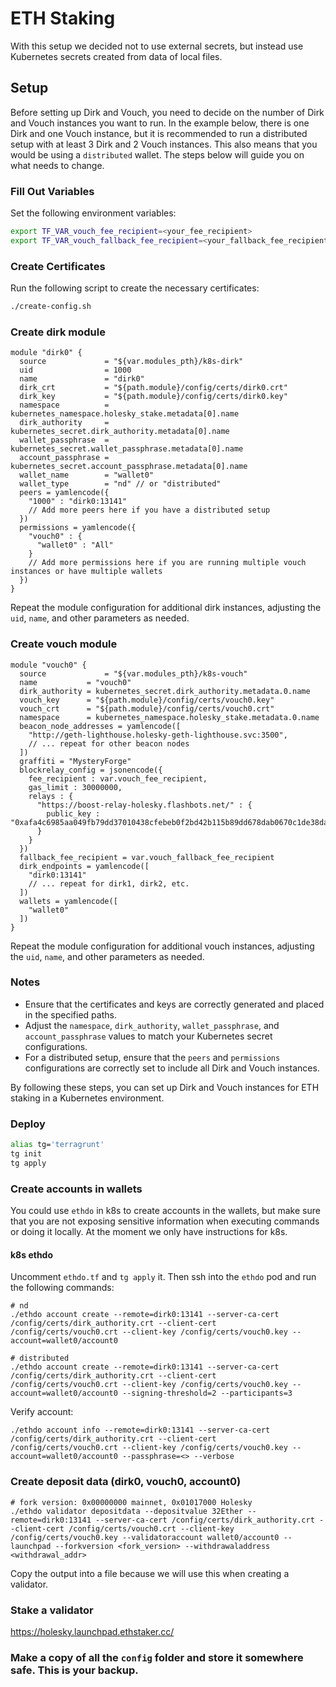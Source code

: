 # ETH Staking

With this setup we decided not to use external secrets, but instead use Kubernetes secrets created from data of local files.

## Setup

Before setting up Dirk and Vouch, you need to decide on the number of Dirk and Vouch instances you want to run. In the example below, there is one Dirk and one Vouch instance, but it is recommended to run a distributed setup with at least 3 Dirk and 2 Vouch instances. This also means that you would be using a `distributed` wallet. The steps below will guide you on what needs to change.

### Fill Out Variables

Set the following environment variables:

```sh
export TF_VAR_vouch_fee_recipient=<your_fee_recipient>
export TF_VAR_vouch_fallback_fee_recipient=<your_fallback_fee_recipient>
```

### Create Certificates

Run the following script to create the necessary certificates:

```sh
./create-config.sh
```

### Create dirk module

```hcl
module "dirk0" {
  source             = "${var.modules_pth}/k8s-dirk"
  uid                = 1000
  name               = "dirk0"
  dirk_crt           = "${path.module}/config/certs/dirk0.crt"
  dirk_key           = "${path.module}/config/certs/dirk0.key"
  namespace          = kubernetes_namespace.holesky_stake.metadata[0].name
  dirk_authority     = kubernetes_secret.dirk_authority.metadata[0].name
  wallet_passphrase  = kubernetes_secret.wallet_passphrase.metadata[0].name
  account_passphrase = kubernetes_secret.account_passphrase.metadata[0].name
  wallet_name        = "wallet0"
  wallet_type        = "nd" // or "distributed"
  peers = yamlencode({
    "1000" : "dirk0:13141"
    // Add more peers here if you have a distributed setup
  })
  permissions = yamlencode({
    "vouch0" : {
      "wallet0" : "All"
    }
    // Add more permissions here if you are running multiple vouch instances or have multiple wallets
  })
}
```

Repeat the module configuration for additional dirk instances, adjusting the `uid`, `name`, and other parameters as needed.

### Create vouch module

```hcl
module "vouch0" {
  source             = "${var.modules_pth}/k8s-vouch"
  name           = "vouch0"
  dirk_authority = kubernetes_secret.dirk_authority.metadata.0.name
  vouch_key      = "${path.module}/config/certs/vouch0.key"
  vouch_crt      = "${path.module}/config/certs/vouch0.crt"
  namespace      = kubernetes_namespace.holesky_stake.metadata.0.name
  beacon_node_addresses = yamlencode([
    "http://geth-lighthouse.holesky-geth-lighthouse.svc:3500",
    // ... repeat for other beacon nodes
  ])
  graffiti = "MysteryForge"
  blockrelay_config = jsonencode({
    fee_recipient : var.vouch_fee_recipient,
    gas_limit : 30000000,
    relays : {
      "https://boost-relay-holesky.flashbots.net/" : {
        public_key : "0xafa4c6985aa049fb79dd37010438cfebeb0f2bd42b115b89dd678dab0670c1de38da0c4e9138c9290a398ecd9a0b3110"
      }
    }
  })
  fallback_fee_recipient = var.vouch_fallback_fee_recipient
  dirk_endpoints = yamlencode([
    "dirk0:13141"
    // ... repeat for dirk1, dirk2, etc.
  ])
  wallets = yamlencode([
    "wallet0"
  ])
}
```

Repeat the module configuration for additional vouch instances, adjusting the `uid`, `name`, and other parameters as needed.

### Notes

- Ensure that the certificates and keys are correctly generated and placed in the specified paths.
- Adjust the `namespace`, `dirk_authority`, `wallet_passphrase`, and `account_passphrase` values to match your Kubernetes secret configurations.
- For a distributed setup, ensure that the `peers` and `permissions` configurations are correctly set to include all Dirk and Vouch instances.

By following these steps, you can set up Dirk and Vouch instances for ETH staking in a Kubernetes environment.

### Deploy

```sh
alias tg='terragrunt'
tg init
tg apply
```

### Create accounts in wallets

You could use `ethdo` in k8s to create accounts in the wallets, but make sure that you are not exposing sensitive information when executing commands or doing it locally. At the moment we only have instructions for k8s.

#### k8s ethdo

Uncomment `ethdo.tf` and `tg apply` it. Then ssh into the `ethdo` pod and run the following commands:

```
# nd
./ethdo account create --remote=dirk0:13141 --server-ca-cert /config/certs/dirk_authority.crt --client-cert /config/certs/vouch0.crt --client-key /config/certs/vouch0.key --account=wallet0/account0

# distributed
./ethdo account create --remote=dirk0:13141 --server-ca-cert /config/certs/dirk_authority.crt --client-cert /config/certs/vouch0.crt --client-key /config/certs/vouch0.key --account=wallet0/account0 --signing-threshold=2 --participants=3
```

Verify account:

```
./ethdo account info --remote=dirk0:13141 --server-ca-cert /config/certs/dirk_authority.crt --client-cert /config/certs/vouch0.crt --client-key /config/certs/vouch0.key --account=wallet0/account0 --passphrase=<> --verbose
```

### Create deposit data (dirk0, vouch0, account0)

```
# fork version: 0x00000000 mainnet, 0x01017000 Holesky
./ethdo validator depositdata --depositvalue 32Ether --remote=dirk0:13141 --server-ca-cert /config/certs/dirk_authority.crt --client-cert /config/certs/vouch0.crt --client-key /config/certs/vouch0.key --validatoraccount wallet0/account0 --launchpad --forkversion <fork_version> --withdrawaladdress <withdrawal_addr>
```

Copy the output into a file because we will use this when creating a validator.

### Stake a validator

https://holesky.launchpad.ethstaker.cc/

### Make a copy of all the `config` folder and store it somewhere safe. This is your backup.
